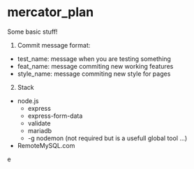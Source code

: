 # mercator_plan

Some basic stuff!

1) Commit message format:
  - test_name: message
    when you are testing something
  - feat_name: message
    commiting new working features
  - style_name: message
    commiting new style for pages
    
2) Stack
  - node.js
    - express
    - express-form-data
    - validate
    - mariadb
    - -g nodemon (not required but is a usefull global tool ...)
  - RemoteMySQL.com

  e